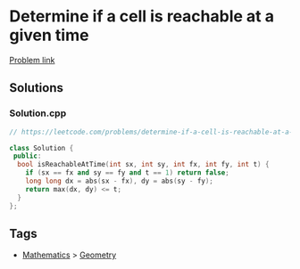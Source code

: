 # Determine if a cell is reachable at a given time

[Problem link](https://leetcode.com/problems/determine-if-a-cell-is-reachable-at-a-given-time/)

## Solutions


### Solution.cpp
```cpp
// https://leetcode.com/problems/determine-if-a-cell-is-reachable-at-a-given-time/

class Solution {
 public:
  bool isReachableAtTime(int sx, int sy, int fx, int fy, int t) {
    if (sx == fx and sy == fy and t == 1) return false;
    long long dx = abs(sx - fx), dy = abs(sy - fy);
    return max(dx, dy) <= t;
  }
};
```
## Tags

* [Mathematics](/README.md#Mathematics) > [Geometry](/README.md#Mathematics-Geometry)
